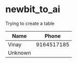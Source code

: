 # newbit_to_ai

Trying to create a table


|     Name	|     Phone	|
|---------------|---------------|
| Vinay		| 9164517185    |
| Unknown	|		|
